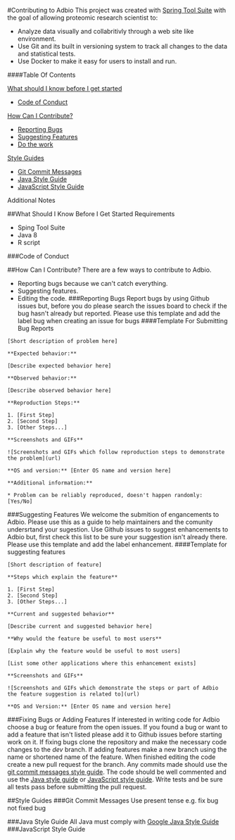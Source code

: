#Contributing to Adbio
This project was created with [Spring Tool Suite](https://spring.io/tools) with the goal of allowing proteomic research scientist to:
* Analyze data visually and collabritivly through a web site like environment.
* Use Git and its built in versioning system to track all changes to the data and statistical tests.
* Use Docker to make it easy for users to install and run.

####Table Of Contents

[What should I know before I get started](#gettingStarted)
* [Code of Conduct](#gettingStarted_conduct)

[How Can I Contribute?](#contribute)
* [Reporting Bugs](#contribute_bug)
* [Suggesting Features](#contribute_features)
* [Do the work](#contribute_work)

[Style Guides](#styleguides)
* [Git Commit Messages](#styleguides_git)
* [Java Style Guide](#styleguides_java)
* [JavaScript Style Guide](styleguides_javascript)

Additional Notes



##<a name="gettingStarted"></a>What Should I Know Before I Get Started
Requirements 
* Sping Tool Suite
* Java 8
* R script

###<a name="gettingStarted_conduct"></a>Code of Conduct

##<a name="contribute"></a>How Can I Contribute?
There are a few ways to contribute to Adbio.
* Reporting bugs because we can't catch everything.
* Suggesting features.
* Editing the code.
###<a name="contribute_bug"></a>Reporting Bugs
Report bugs by using Github issues but, before you do please search the issues board to check if the bug hasn't already but reported.
Please use this template and add the label bug when creating an issue for bugs
####<a name="contribute_bug_template"></a>Template For Submitting Bug Reports
```
[Short description of problem here]

**Expected behavior:**

[Describe expected behavior here]

**Observed behavior:**

[Describe observed behavior here]

**Reproduction Steps:**

1. [First Step]
2. [Second Step]
3. [Other Steps...]

**Screenshots and GIFs**

![Screenshots and GIFs which follow reproduction steps to demonstrate the problem](url)

**OS and version:** [Enter OS name and version here]

**Additional information:**

* Problem can be reliably reproduced, doesn't happen randomly: [Yes/No]
```
###<a name="contribute_features"></a>Suggesting Features
We welcome the submition of engancements to Adbio. Please use this as a guide to help maintainers and the comunity undersrtand your sugestion. Use Github issues to suggest enhancements to Adbio but, first check this list to be sure your suggestion isn't already there.
Please use this template and add the label enhancement.
####Template for suggesting features
```
[Short description of feature]

**Steps which explain the feature**

1. [First Step]
2. [Second Step]
3. [Other Steps...]

**Current and suggested behavior**

[Describe current and suggested behavior here]

**Why would the feature be useful to most users**

[Explain why the feature would be useful to most users]

[List some other applications where this enhancement exists]

**Screenshots and GIFs**

![Screenshots and GIFs which demonstrate the steps or part of Adbio the feature suggestion is related to](url)

**OS and Version:** [Enter OS name and version here]
```
###<a name="contribute_work"></a>Fixing Bugs or Adding Features
If interested in writing code for Adbio choose a bug or feature from the open issues. If you found a bug or want to add a feature that isn't listed please add it to Github issues before starting work on it. If fixing bugs clone the repository and make the necessary code changes to the *dev* branch. If adding features make a new branch using the name or shortened name of the feature. When finished editing the code create a new pull request for the branch. Any commits made should use the [git commit messages style guide](#styleguides_git). The code should be well commented and use the [Java style guide](#styleguides_java) or [JavaScript style guide](#styleguides_javascript). Write tests and be sure all tests pass before submitting the pull request.

##<a name="styleguides"></a>Style Guides
###<a name="styleguides_git"></a>Git Commit Messages
Use present tense e.g. fix bug not fixed bug

###<a name="styleguides_java"></a>Java Style Guide
All Java must comply with [Google Java Style Guide](https://google.github.io/styleguide/javaguide.html)
###<a name="styleguides_javascript"></a>JavaScript Style Guide
